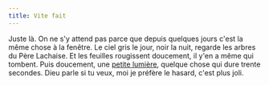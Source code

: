 ```yaml
---
title: Vite fait
---
```


Juste là. On ne s'y attend pas parce que depuis quelques jours c'est la même
chose à la fenêtre. Le ciel gris le jour, noir la nuit, regarde les arbres du
Père Lachaise. Et les feuilles rougissent doucement, il y'en a même qui
tombent. Puis doucement, une [petite
lumière](http://www.tuxaco.net/blog/index.php?2005/02/06/24-dieu-parle),
quelque chose qui dure trente secondes. Dieu parle si tu veux, moi je préfère
le hasard, c'est plus joli.

